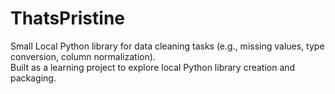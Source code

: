 # ThatsPristine
Small Local Python library for data cleaning tasks (e.g., missing values, type conversion, column normalization). <br>
Built as a learning project to explore local Python library creation and packaging.
